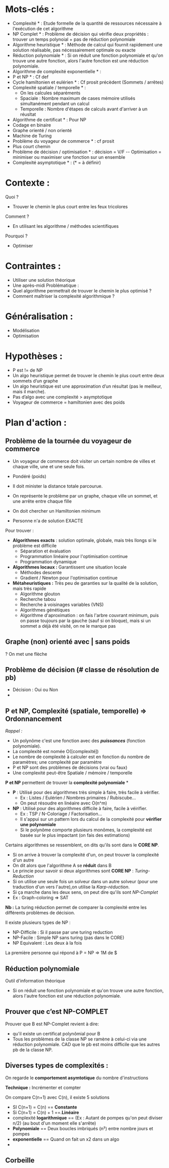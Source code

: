 

# Mots-clés :
-	Complexité * : Etude formelle de la quantité de ressources nécessaire à l'exécution de cet algorithme
-	NP Complet * : Problème de décision qui vérifie deux propriétés : trouver un temps polynoial + pas de réduction polynomiale
-	Algorithme heuristique * : Méthode de calcul qui fournit rapidement une solution réalisable, pas nécessairement optimale ou exacte
-	Réduction polynomiale * : Si on réduit une fonction polynomiale et qu'on trouve une autre fonction, alors l'autre fonction est une réduction polynomiale.
-	Algorithme de complexité exponentielle * : 
-	P et NP * : Cf def
-	Cycle hamiltonien et eulérien * : Cf prosit précèdent (Sommets / arrêtes)
-	Complexité spatiale / temporelle * :
	- On les calcules séparéments
	-	Spaciale : Nombre maximum de cases mémoire utilisés simultanément pendant un calcul
	-	Temporelle : Nombre d'étapes de calculs avant d'arriver  à un réusltat
-	Algorithme de certificat * : Pour NP
-	Codage en binaire
-	Graphe orienté / non orienté
-	Machine de Turing
-	Problème du voyageur de commerce * : cf prosit
-	Plus court chemin
-	Problème de décision / optimisation * : décision = V/F -- Optimisation = minimiser ou maximiser une fonction sur un ensemble
-	Complexité asymptotique * :
(* = à définir)

# Contexte :

Quoi ?
-	Trouver le chemin le plus court entre les feux tricolores

Comment ?
-	En utilisant les algorithme / méthodes scientifiques

Pourquoi ?
-	Optimiser

# Contraintes :
-	Utiliser une solution théorique
-	Une après-midi
Problématique :
-	Quel algorithme permettrait de trouver le chemin le plus optimisé ?
-	Comment maîtriser la complexité algorithmique ?

# Généralisation :
-	Modélisation
-	Optimisation

# Hypothèses : 
-	P est != de NP
-	Un algo heuristique permet de trouver le chemin le plus court entre deux sommets d’un graphe
-	Un algo heuristique est une approximation d’un résultat (pas le meilleur, mais il marche).
-	Pas d’algo avec une complexité > asymptotique
-	Voyageur de commerce = hamiltonien avec des poids


# Plan d'action :

##	Problème de la tournée du voyageur de commerce

- Un voyageur de commerce doit visiter un certain nombre de villes et chaque ville, une et une seule fois. 
- Pondéré (poids)
- Il doit minister la distance totale parcourue. 
- On représente le problème par un graphe, chaque ville un sommet, et une arrête entre chaque fille
- On doit chercher un Hamiltonien minimum

- Personne n'a de solution EXACTE

Pour trouver : 
- **Algorithmes exacts** : solution optimale, globale, mais très llongs si le problème est difficile
	- Séparation et évaluation
	- Programmation linéaire pour l'optimisation continue
	- Programmation dynamique
- **Algorithmes locaux :** Garantissent une situation locale
	- Méthodes descente
	- Gradient / Newton pour l'optimisation continue
- **Métaheuristiques :** Très peu de garanties sur la qualité de la solution, mais très rapide
	- Algorithme glouton
	- Recherche tabou
	- Recherche à voisinages variables (VNS)
	- Algorithmes génétiques
	- Algorithme d'aproximation : on fais l'arbre couvrant minimum, puis on passe toujours par la gauche (sauf si on bloque), mais si un sommet a déjà été visité, on ne le marque pas

##	Graphe (non) orienté avec | sans poids

? On met une flèche


##	Problème de décision (# classe de résolution de pb)

- Décision : Oui ou Non
- 

##	P et NP, Complexité (spatiale, temporelle) ⇒ Ordonnancement

*Rappel :* 
- Un polynôme c'est une fonction avec des ***puissances*** (fonction polynomiale).
- La complexité est nomée O([complexité])
- Le nombre de complexité à calculer est en fonction du nombre de paramètres; une complexité par paramètre
- P et NP sont des problèmes de décisions (vrai ou faux)
 - Une complexité peut-être Spatiale / mémoire / temporelle

**P et NP** permettent de trouver la **complexité polynomiale** *

- **P** : Utilisé pour des algorithmes très simple à faire, très facile à vérifier. 
	- Ex : Listes / Eulérien / Nombres primaires / Rubiscube...
	- On peut résoudre en linéaire avec O(n^m)
- **NP** : Utilisé pour des algorithmes difficile à faire, facile à véirifier.
	- Ex : TSP / N-Coloriage / Factorisation...
	- Il s'appui sur un pattern lors du calcul de la complexité pour **vérifier une polynomiale**
	- Si le polynôme comporte plusieurs monômes, la complexité est basée sur le plus impactant (on fais des estimations)

Certains algorithmes se ressemblent, on dits qu'ils sont dans le **CORE NP**.
- Si on arrive à trouver la complexité d'un, on peut trouver la complexité d'un autre
- On dit alors que l'algorithme A se **réduit** dans B
-  Le princie pour savoir si deux algorithmes sont **CORE NP** : *Turing-Reduction*
- Si on utilise une seule fois un solveur dans un autre solveur (pour une traduction d'un vers l'autre),on utilise la *Karp-réduction*.
- Si ça marche dans les deux sens, on peut  dire qu'ils sont *NP-Complet*
- Ex : Graph-coloring ⇒ SAT

**Nb :** La turing réduction permet de comparer la complexité entre les différents problèmes de décision.

Il existe plusieurs types de NP :
- NP-Difficile : Si il passe par une turing reduction
- NP-Facile : Simple NP sans turing (pas dans le CORE)
- NP Equivalent : Les deux à la fois

La première personne qui répond à P = NP ⇒ 1M de $


##	Réduction polynomiale
Outil d'information théorique
- Si on réduit une fonction polynomiale et qu'on trouve une autre fonction, alors l'autre fonction est une réduction polynomiale.


##	Prouver que c’est NP-COMPLET
Prouver que B est NP-Complet revient à dire:
- qu'il existe un certificat polynômial pour B
- Tous les problèmes de la classe NP se ramène à celui-ci via une réduction polynomiale. CAD que le pb est moins difficile que les autres pb de la classe NP.



## Diverses types de complexités  :
On regarde le **comportement asymtotique** du nombre d'instructions 

**Technique :** Incrémenter et compter

On compare C(n+1) avec C(n), il existe 5 solutions

- SI C(n+1) = C(n) == **Constante**
- Si C(n+1) = C(n) + 1 ==.**Linéaire**
- complexité **logarithmique** == (Ex : Autant de pompes qu'on peut diviser n/2) (au bout d'un moment elle s'arrête)
- **Polynomiale** == Deux boucles imbriqués (n²) entre nombre jours et pompes
 - **exponentielle** == Quand on fait un x2 dans un algo
 - 
## Corbeille




